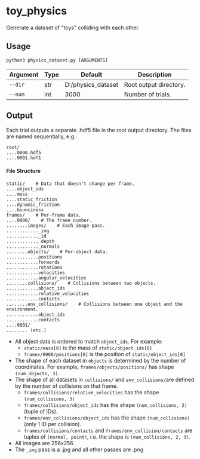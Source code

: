 # toy_physics

Generate a dataset of "toys" colliding with each other.

## Usage

```bashh
python3 physics_dataset.py [ARGUMENTS]
```

| Argument | Type | Default            | Description            |
| -------- | ---- | ------------------ | ---------------------- |
| `--dir`  | str  | D:/physics_dataset | Root output directory. |
| `--num`  | int  | 3000               | Number of trials.      |

## Output

Each trial outputs a separate .hdf5 file in the root output directory. The files are named sequentially, e.g.:

```
root/
....0000.hdf5
....0001.hdf1
```

#### File Structure

```
static/    # Data that doesn't change per frame.
....object_ids
....mass
....static_friction
....dynamic_friction
....bounciness
frames/    # Per-frame data.
....0000/    # The frame number.
........images/    # Each image pass.
............_img
............_id
............_depth
............_normals
........objects/    # Per-object data.
............positions
............forwards
............rotations
............velocities
............angular_velocities
........collisions/    # Collisions between two objects.
............object_ids
............relative_velocities
............contacts
........env_collisions/    # Collisions between one object and the environment.
............object_ids
............contacts
....0001/
........ (etc.)
```

- All object data is ordered to match `object_ids`. For example:
  - `static/mass[0]` is the mass of `static/object_ids[0]`
  - `frames/0000/positions[0]` is the position of `static/object_ids[0]`
- The shape of each dataset in `objects` is determined by the number of coordinates. For example, `frames/objects/positions/` has shape `(num_objects, 3)`.
- The  shape of all datasets in `collisions/` and `env_collisions/`are defined by the number of collisions on that frame.
  -  `frames/collisions/relative_velocities` has the shape `(num_collisions, 3)`
  - `frames/collisions/object_ids` has the shape `(num_collisions, 2)` (tuple of IDs).
  - `frames/env_collisions/object_ids` has the shape `(num_collisions)` (only 1 ID per collision).
  - `frames/collisions/contacts` and `frames/env_collision/contacts` are tuples of `(normal, point)`, i.e. the shape is `(num_collisions, 2, 3)`.
- All images are 256x256
- The `_img` pass is a .jpg and all other passes are .png

